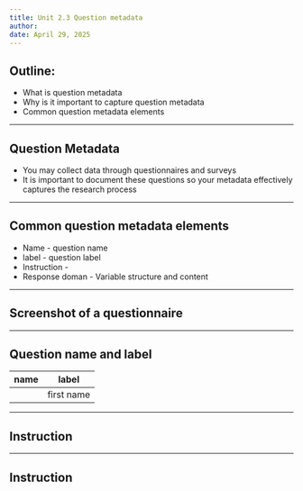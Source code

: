 ```yaml
---
title: Unit 2.3 Question metadata
author: 
date: April 29, 2025
---
```


## Outline:
- What is question metadata
- Why is it important to capture question metadata
- Common question metadata elements

---

## Question Metadata
- You may collect data through questionnaires and surveys
- It is important to document these questions so your metadata effectively captures the research process

---

## Common question metadata elements

- Name - question name
- label - question label
- Instruction -
- Response doman - Variable structure and content

---

## Screenshot of a questionnaire 

---

## Question name and label

| name | label          |
|------|----------------|
|      | first name     | 


---

## Instruction

---

## Instruction

